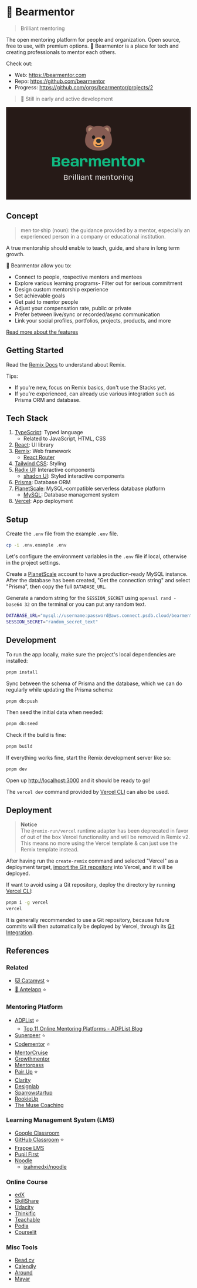 # 🐻 Bearmentor

> Brilliant mentoring

The open mentoring platform for people and organization. Open source, free to use, with premium options. 🐻 Bearmentor is a place for tech and creating professionals to mentor each others.

Check out:

- Web: <https://bearmentor.com>
- Repo: <https://github.com/bearmentor>
- Progress: <https://github.com/orgs/bearmentor/projects/2>

> 🚧 Still in early and active development

![Bearmentor](public/images/bearmentor.png)

## Concept

> men·tor·ship (noun): the guidance provided by a mentor, especially an experienced person in a company or educational institution.

A true mentorship should enable to teach, guide, and share in long term growth.

🐻 Bearmentor allow you to:

- Connect to people, rospective mentors and mentees
- Explore various learning programs- Filter out for serious commitment
- Design custom mentorship experience
- Set achievable goals
- Get paid to mentor people
- Adjust your compensation rate, public or private
- Prefer between live/sync or recorded/async communication
- Link your social profiles, portfolios, projects, products, and more

[Read more about the features]()

## Getting Started

Read the [Remix Docs](https://remix.run/docs) to understand about Remix.

Tips:

- If you're new, focus on Remix basics, don't use the Stacks yet.
- If you're experienced, can already use various integration such as Prisma ORM and database.

## Tech Stack

1. [TypeScript](https://typescriptlang.org): Typed language
   - Related to JavaScript, HTML, CSS
2. [React](https://react.dev): UI library
3. [Remix](https://remix.run): Web framework
   - [React Router](https://reactrouter.com)
4. [Tailwind CSS](https://tailwindcss.com): Styling
5. [Radix UI](https://radix-ui.com): Interactive components
   - [shadcn UI](https://ui.shadcn.com): Styled interactive components
6. [Prisma](https://prisma.io): Database ORM
7. [PlanetScale](https://planetscale.com): MySQL-compatible serverless database platform
   - [MySQL](https://mysql.com): Database management system
8. [Vercel](https://vercel.com): App deployment

## Setup

Create the `.env` file from the example `.env` file.

```sh
cp -i .env.example .env
```

Let's configure the environment variables in the `.env` file if local, otherwise in the project settings.

Create a [PlanetScale](https://planetscale.com) account to have a production-ready MySQL instance. After the database has been created, "Get the connection string" and select "Prisma", then copy the full `DATABASE_URL`.

Generate a random string for the `SESSION_SECRET` using `openssl rand -base64 32` on the terminal or you can put any random text.

```sh
DATABASE_URL="mysql://username:password@aws.connect.psdb.cloud/bearmentor?sslaccept=strict"
SESSION_SECRET="random_secret_text"
```

## Development

To run the app locally, make sure the project's local dependencies are installed:

```sh
pnpm install
```

Sync between the schema of Prisma and the database, which we can do regularly while updating the Prisma schema:

```sh
pnpm db:push
```

Then seed the initial data when needed:

```sh
pnpm db:seed
```

Check if the build is fine:

```sh
pnpm build
```

If everything works fine, start the Remix development server like so:

```sh
pnpm dev
```

Open up [http://localhost:3000](http://localhost:3000) and it should be ready to go!

The `vercel dev` command provided by [Vercel CLI](https://vercel.com/cli) can also be used.

## Deployment

> **Notice**  
> The `@remix-run/vercel` runtime adapter has been deprecated in favor of out of
> the box Vercel functionality and will be removed in Remix v2.  
> This means no more using the Vercel template & can just use the Remix
> template instead.

After having run the `create-remix` command and selected "Vercel" as a deployment target, [import the Git repository](https://vercel.com/new) into Vercel, and it will be deployed.

If want to avoid using a Git repository, deploy the directory by running [Vercel CLI](https://vercel.com/cli):

```sh
pnpm i -g vercel
vercel
```

It is generally recommended to use a Git repository, because future commits will then automatically be deployed by Vercel, through its [Git Integration](https://vercel.com/docs/concepts/git).

## References

### Related

- [🐱 Catamyst](https://catamyst.com) ⭐
- [🦌 Antelapp](https://github.com/mhaidarhanif/antelapp) ⭐

### Mentoring Platform

- [ADPList](https://adplist.org) ⭐
  - [Top 11 Online Mentoring Platforms - ADPList Blog](https://blog.adplist.org/post/top-10-online-mentoring-platforms)
- [Superpeer](https://superpeer.com) ⭐
- [Codementor](https://codementor.io) ⭐
- [MentorCruise](https://mentorcruise.com)
- [Growthmentor](https://growthmentor.com)
- [Mentorpass](https://mentorpass.co)
- [Pair Up](https://pair-up.org) ⭐
- [Clarity](https://clarity.fm)
- [Designlab](https://designlab.com)
- [Sparrowstartup](https://sparrowstartup.com)
- [RookieUp](https://rookieup.com)
- [The Muse Coaching](https://themuse.com/coaching)

### Learning Management System (LMS)

- [Google Classroom](https://edu.google.com/intl/en_ALL/workspace-for-education/classroom)
- [GitHub Classroom](https://classroom.github.com) ⭐
- [Frappe LMS](https://frappelms.com)
- [Pupil First](https://pupilfirst.com)
- [Noodle](https://noodle.run)
  - [ixahmedxi/noodle](https://github.com/ixahmedxi/noodle)

### Online Course

- [edX](https://edx.org)
- [SkillShare](https://skillshare.com)
- [Udacity](https://udacity.com)
- [Thinkific](https://thinkific.com)
- [Teachable](https://teachable.com)
- [Podia](https://podia.com)
- [Courselit](https://courselit.app)

### Misc Tools

- [Read.cv](https://read.cv)
- [Calendly](https://calendly.com)
- [Around](https://around.co)
- [Mayar](https://mayar.id)

